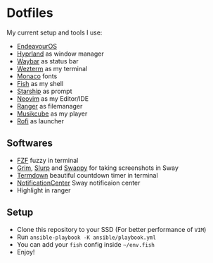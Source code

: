 # Dotfiles
My current setup and tools I use:
- [EndeavourOS](https://endeavouros.com/)
- [Hyprland](https://hyprland.org/) as window manager
- [Waybar](https://github.com/Alexays/Waybar) as status bar
- [Wezterm](https://github.com/wez/wezterm) as my terminal
- [Monaco](https://github.com/cseelus/monego) fonts
- [Fish](https://github.com/fish-shell/fish-shell) as my shell
- [Starship](https://github.com/cseelus/monego) as prompt
- [Neovim](https://github.com/neovim/neovim) as my Editor/IDE
- [Ranger](https://github.com/ranger/ranger) as filemanager
- [Musikcube](https://github.com/clangen/musikcube) as my player
- [Rofi](https://github.com/davatorium/rofi) as launcher

## Softwares
- [FZF](https://github.com/junegunn/fzf) fuzzy in terminal
- [Grim](https://github.com/emersion/grim), [Slurp](https://github.com/emersion/slurp) and [Swappy](https://github.com/jtheoof/swappy) for taking screenshots in Sway
- [Termdown](https://github.com/trehn/termdown) beautiful countdown timer in terminal
- [NotificationCenter](https://github.com/ErikReider/SwayNotificationCenter) Sway notificaion center
- Highlight in ranger

## Setup
- Clone this repository to your SSD (For better performance of `VIM`)
- Run `ansible-playbook -K ansible/playbook.yml`
- You can add your `fish` config inside `~/env.fish`
- Enjoy!
